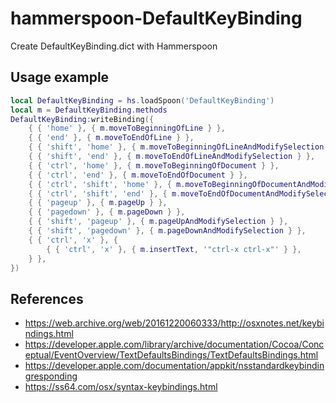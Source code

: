 # hammerspoon-DefaultKeyBinding
Create DefaultKeyBinding.dict with Hammerspoon

## Usage example
```lua
local DefaultKeyBinding = hs.loadSpoon('DefaultKeyBinding')
local m = DefaultKeyBinding.methods
DefaultKeyBinding:writeBinding({
    { { 'home' }, { m.moveToBeginningOfLine } },
    { { 'end' }, { m.moveToEndOfLine } },
    { { 'shift', 'home' }, { m.moveToBeginningOfLineAndModifySelection } },
    { { 'shift', 'end' }, { m.moveToEndOfLineAndModifySelection } },
    { { 'ctrl', 'home' }, { m.moveToBeginningOfDocument } },
    { { 'ctrl', 'end' }, { m.moveToEndOfDocument } },
    { { 'ctrl', 'shift', 'home' }, { m.moveToBeginningOfDocumentAndModifySelection } },
    { { 'ctrl', 'shift', 'end' }, { m.moveToEndOfDocumentAndModifySelection } },
    { { 'pageup' }, { m.pageUp } },
    { { 'pagedown' }, { m.pageDown } },
    { { 'shift', 'pageup' }, { m.pageUpAndModifySelection } },
    { { 'shift', 'pagedown' }, { m.pageDownAndModifySelection } },
    { { 'ctrl', 'x' }, {
        { { 'ctrl', 'x' }, { m.insertText, '"ctrl-x ctrl-x"' } },
    } },
})
```

## References
* https://web.archive.org/web/20161220060333/http://osxnotes.net/keybindings.html
* https://developer.apple.com/library/archive/documentation/Cocoa/Conceptual/EventOverview/TextDefaultsBindings/TextDefaultsBindings.html
* https://developer.apple.com/documentation/appkit/nsstandardkeybindingresponding
* https://ss64.com/osx/syntax-keybindings.html
